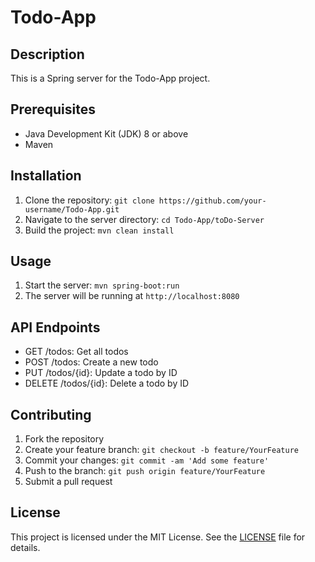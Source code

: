 # Todo-App
## Description
This is a Spring server for the Todo-App project.

## Prerequisites
- Java Development Kit (JDK) 8 or above
- Maven

## Installation
1. Clone the repository: `git clone https://github.com/your-username/Todo-App.git`
2. Navigate to the server directory: `cd Todo-App/toDo-Server`
3. Build the project: `mvn clean install`

## Usage
1. Start the server: `mvn spring-boot:run`
2. The server will be running at `http://localhost:8080`

## API Endpoints
- GET /todos: Get all todos
- POST /todos: Create a new todo
- PUT /todos/{id}: Update a todo by ID
- DELETE /todos/{id}: Delete a todo by ID

## Contributing
1. Fork the repository
2. Create your feature branch: `git checkout -b feature/YourFeature`
3. Commit your changes: `git commit -am 'Add some feature'`
4. Push to the branch: `git push origin feature/YourFeature`
5. Submit a pull request

## License
This project is licensed under the MIT License. See the [LICENSE](LICENSE) file for details.
